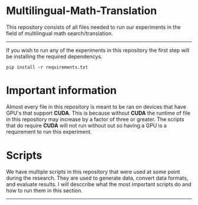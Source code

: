 # Multilingual-Math-Translation
This repository consists of all files needed to run our experiments in the field  of multilingual math search/translation.
<hr/>

If you wish to run any of the experiments in this repository the first step will be installing the required dependencys.
```
pip install -r requirements.txt
```
# Important information
Almost every file in this repository is meant to be ran on devices that have GPU's that support <b>CUDA</b>. This is because without <b>CUDA</b> the runtime of file in this repository may increase by a factor of three or greater. The scripts that do require <b>CUDA</b> will not run without out so having a GPU is a requirement to run this experiment.

# Scripts
We have multiple scripts in this repository that were used at some point during the research. They are used to generate data, convert data formats, and evaluate results. I will desccribe what the most important scripts do and how to run them in this section.
<hr/>
